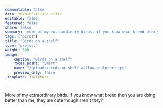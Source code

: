 ```yaml
---
commentable: false
date: 2020-03-11T13:05:32Z
editable: false
featured: false
share: false
summary: "More of my extraordinary birds. If you know what breed then you are doing better than me, they are cute though aren't they?"
tags: ["birds"]
title: "Birds on a shelf"
type: "project"
weight: 500
image: 
    caption: "Birds on a shelf"
    focal_point: "Smart"
    name: "/uploads/birds-on-shelf-willow-sculpture.jpg"
    preview_only: false
_template: sculpture

---
```

More of my extraordinary birds. If you know what breed then you are doing better than me, they are cute though aren't they?
